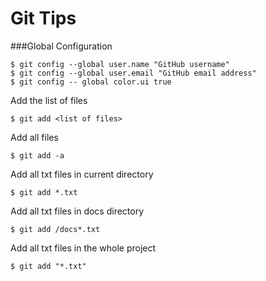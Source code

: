 Git Tips
========

###Global Configuration
```git
$ git config --global user.name "GitHub username"
$ git config --global user.email "GitHub email address"
$ git config -- global color.ui true
```

Add the list of files
```git
$ git add <list of files>
```

Add all files
```git
$ git add -a
```

Add all txt files in current directory
```git
$ git add *.txt
```

Add all txt files in docs directory
```git
$ git add /docs*.txt
```

Add all txt files in the whole project
```git
$ git add "*.txt"
```
